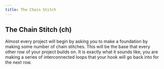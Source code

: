 ```yaml
---
title: The Chain Stitch
---
```


## The Chain Stitch (ch)
Almost every project will begin by asking you to make a foundation by making some number of chain stitches. This will be the base that every other row of your project builds on. It is exactly what it sounds like, you are making a series of interconnected loops that your hook will go back into for the next row. 
